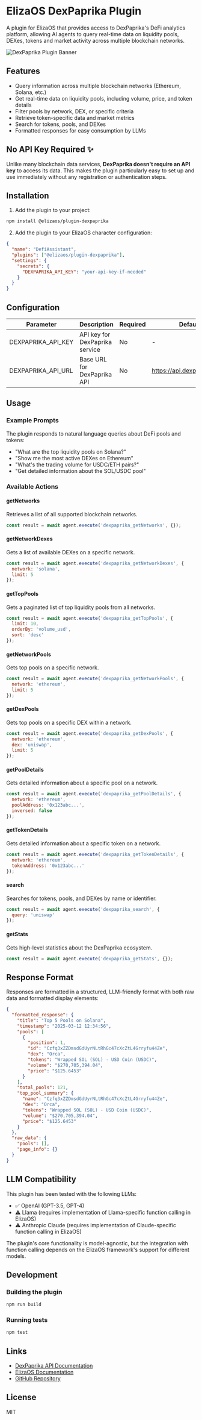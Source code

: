 # ElizaOS DexPaprika Plugin

A plugin for ElizaOS that provides access to DexPaprika's DeFi analytics platform, allowing AI agents to query real-time data on liquidity pools, DEXes, tokens and market activity across multiple blockchain networks.

![DexPaprika Plugin Banner](./images/banner.jpg)

## Features

- Query information across multiple blockchain networks (Ethereum, Solana, etc.)
- Get real-time data on liquidity pools, including volume, price, and token details
- Filter pools by network, DEX, or specific criteria
- Retrieve token-specific data and market metrics
- Search for tokens, pools, and DEXes
- Formatted responses for easy consumption by LLMs

## No API Key Required ✨

Unlike many blockchain data services, **DexPaprika doesn't require an API key** to access its data. This makes the plugin particularly easy to set up and use immediately without any registration or authentication steps.

## Installation

1. Add the plugin to your project:

```bash
npm install @elizaos/plugin-dexpaprika
```

2. Add the plugin to your ElizaOS character configuration:

```json
{
  "name": "DefiAssistant",
  "plugins": ["@elizaos/plugin-dexpaprika"],
  "settings": {
    "secrets": {
      "DEXPAPRIKA_API_KEY": "your-api-key-if-needed"
    }
  }
}
```

## Configuration

| Parameter | Description | Required | Default |
|-----------|-------------|----------|---------|
| DEXPAPRIKA_API_KEY | API key for DexPaprika service | No | - |
| DEXPAPRIKA_API_URL | Base URL for DexPaprika API | No | https://api.dexpaprika.com |

## Usage

### Example Prompts

The plugin responds to natural language queries about DeFi pools and tokens:

- "What are the top liquidity pools on Solana?"
- "Show me the most active DEXes on Ethereum"
- "What's the trading volume for USDC/ETH pairs?"
- "Get detailed information about the SOL/USDC pool"

### Available Actions

#### getNetworks

Retrieves a list of all supported blockchain networks.

```javascript
const result = await agent.execute('dexpaprika_getNetworks', {});
```

#### getNetworkDexes

Gets a list of available DEXes on a specific network.

```javascript
const result = await agent.execute('dexpaprika_getNetworkDexes', {
  network: 'solana',
  limit: 5
});
```

#### getTopPools

Gets a paginated list of top liquidity pools from all networks.

```javascript
const result = await agent.execute('dexpaprika_getTopPools', {
  limit: 10,
  orderBy: 'volume_usd',
  sort: 'desc'
});
```

#### getNetworkPools

Gets top pools on a specific network.

```javascript
const result = await agent.execute('dexpaprika_getNetworkPools', {
  network: 'ethereum',
  limit: 5
});
```

#### getDexPools

Gets top pools on a specific DEX within a network.

```javascript
const result = await agent.execute('dexpaprika_getDexPools', {
  network: 'ethereum',
  dex: 'uniswap',
  limit: 5
});
```

#### getPoolDetails

Gets detailed information about a specific pool on a network.

```javascript
const result = await agent.execute('dexpaprika_getPoolDetails', {
  network: 'ethereum',
  poolAddress: '0x123abc...',
  inversed: false
});
```

#### getTokenDetails

Gets detailed information about a specific token on a network.

```javascript
const result = await agent.execute('dexpaprika_getTokenDetails', {
  network: 'ethereum',
  tokenAddress: '0x123abc...'
});
```

#### search

Searches for tokens, pools, and DEXes by name or identifier.

```javascript
const result = await agent.execute('dexpaprika_search', {
  query: 'uniswap'
});
```

#### getStats

Gets high-level statistics about the DexPaprika ecosystem.

```javascript
const result = await agent.execute('dexpaprika_getStats', {});
```

## Response Format

Responses are formatted in a structured, LLM-friendly format with both raw data and formatted display elements:

```json
{
  "formatted_response": {
    "title": "Top 5 Pools on Solana",
    "timestamp": "2025-03-12 12:34:56",
    "pools": [
      {
        "position": 1,
        "id": "Czfq3xZZDmsdGdUyrNLtRhGc47cXcZtL4Grryfu44Ze",
        "dex": "Orca",
        "tokens": "Wrapped SOL (SOL) - USD Coin (USDC)",
        "volume": "$270,705,394.04",
        "price": "$125.6453"
      }
    ],
    "total_pools": 121,
    "top_pool_summary": {
      "name": "Czfq3xZZDmsdGdUyrNLtRhGc47cXcZtL4Grryfu44Ze",
      "dex": "Orca",
      "tokens": "Wrapped SOL (SOL) - USD Coin (USDC)",
      "volume": "$270,705,394.04",
      "price": "$125.6453"
    }
  },
  "raw_data": {
    "pools": [],
    "page_info": {}
  }
}
```

## LLM Compatibility

This plugin has been tested with the following LLMs:

- ✅ OpenAI (GPT-3.5, GPT-4)
- ⚠️ Llama (requires implementation of Llama-specific function calling in ElizaOS)
- ⚠️ Anthropic Claude (requires implementation of Claude-specific function calling in ElizaOS)

The plugin's core functionality is model-agnostic, but the integration with function calling depends on the ElizaOS framework's support for different models.

## Development

### Building the plugin

```bash
npm run build
```

### Running tests

```bash
npm test
```

## Links

- [DexPaprika API Documentation](https://docs.dexpaprika.com)
- [ElizaOS Documentation](https://elizaos.com/docs)
- [GitHub Repository](https://github.com/donbagger/plugin-dexpaprika)

## License

MIT 